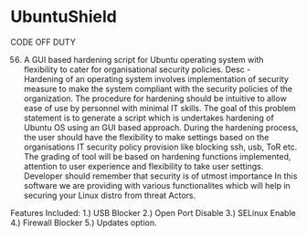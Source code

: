 # UbuntuShield
CODE OFF DUTY 

56. A GUI based hardening script for Ubuntu operating system with flexibility to cater for organisational security policies.
    Desc -  
Hardening of an operating system involves implementation of security measure to make the system compliant with the security policies of the organization. The procedure for hardening should be intuitive to allow ease of use by personnel with minimal IT skills. The goal of this problem statement is to generate a script which is undertakes hardening of Ubuntu OS using an GUI based approach. During the hardening process, the user should have the flexibility to make settings based on the organisations IT security policy provision like blocking ssh, usb, ToR etc. The grading of tool will be based on hardening functions implemented, attention to user experience and flexibility to take user settings. Developer should remember that security is of utmost importance
In this software we are providing with various functionalites whicb will help in securing your Linux distro from threat Actors.

Features Included:
1.) USB Blocker
2.) Open Port Disable
3.) SELinux Enable
4.) Firewall Blocker
5.) Updates option.
